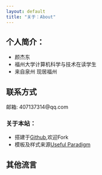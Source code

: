 ```yaml
---
layout: default
title: "关于：About"
---
```


## 个人简介：

* 颜杰东
* 福州大学计算机科学与技术在读学生
* 来自泉州 现居福州

## 联系方式

<p class="contact">
邮箱: 407137314@qq.com
</p>

### 关于本站：

* 搭建于[Github](https://github.com/LippiOuYang/LippiOuYang.github.io),欢迎Fork
* 模板及样式来源[Useful Paradigm](http://usefulparadigm.com/)

## 其他流言
